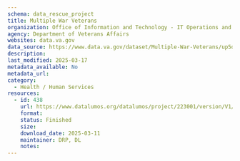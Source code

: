 ```yaml
---
schema: data_rescue_project 
title: Multiple War Veterans
organization: Office of Information and Technology - IT Operations and Services (ITOPS)
agency: Department of Veterans Affairs
websites: data.va.gov
data_source: https://www.data.va.gov/dataset/Multiple-War-Veterans/up5q-bvaz
description: 
last_modified: 2025-03-17
metadata_available: No
metadata_url: 
category:
  - Health / Human Services
resources:
  - id: 438
    url: https://www.datalumos.org/datalumos/project/223001/version/V1/view
    format: 
    status: Finished
    size: 
    download_date: 2025-03-11
    maintainer: DRP, DL
    notes: 
---
```

